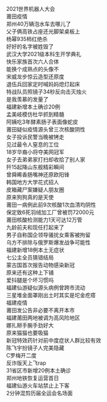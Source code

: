 2021世界机器人大会  
莆田疫情  
郑州40万辆泡水车去哪儿了  
父子俩高铁占座还光脚架桌板上  
杨幂935柿红绝杀  
好好的名字被姓毁了  
武汉大学2021级本科生开学典礼  
快乐家族首次六人合体  
能换个成熟点的头像不  
宋威龙步惊云造型还原度  
退伍兵回家定时喊妈妈熄灯起床  
特战队员照镜子34秒反向击灭烛火  
是我羡慕的发量了  
福建新增本土确诊20例  
孟美岐模仿杜华抓到精髓  
阿姨吃3年酵素肠子表面像蛇皮  
莆田疑似疫情源头曾三次核酸阴性  
女子投诉民警当晚被铐走  
见过最令人窒息的工位  
18岁华裔小将夺美网冠军  
女子去弟弟家打扫却收拾了别人家  
歼15起降山东舰精彩瞬间  
曾舜晞香肠嘴神还原欧阳锋  
韩国地方大学花式招人  
皮箱藏尸案嫌疑人朋友圈  
原来狗狗真的是天使  
莆田一病例此前9次核酸1次血清均阴性  
保定致6死羽绒加工厂曾被罚72000元  
莆田核酸检测能力1天可达12万管  
九龄前夫和现任打起来了  
男子自称国企领导骚扰女乘客被拘留  
乌方不排除与俄罗斯爆发战争可能性  
福建新增18例本土无症状  
七公主全员猜错结局  
蒙古国首次报告动物感染新冠  
原来还有这种上下铺  
爱抖腿是个坏习惯吗  
福建仙游疑似源头病例曾跨市流动  
三星堆金面罩刚出土时其实是坨金疙瘩  
福建疫情  
莆田发公告非必要不离开本市  
福建莆田两地被调为高风险地区  
娜扎掰手腕手劲好大  
原来猫猫也要吸猫  
新冠特效药针对前中度症状人群比较有效  
陈飞宇扮镜子人完美隐藏  
C罗梅开二度  
反诈版天上飞rap  
31省区市新增20例本土确诊  
郑州地铁恢复运营首日  
福建仙游火车站禁止上下客  
2分钟混剪历届全运会名场面  
